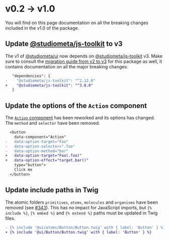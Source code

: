 # v0.2 → v1.0

You will find on this page documentation on all the breaking changes included in the v1.0 of the package.

## Update [@studiometa/js-toolkit](https://github.com/studiometa/js-toolkit) to v3

The v1 of [@studiometa/ui](https://github.com/studiometa/ui) now depends on [@studiometa/js-toolkit](https://github.com/studiometa/js-toolkit) v3. Make sure to consult the [migration guide from v2 to v3](https://js-toolkit.studiometa.dev/guide/migration/v2-to-v3.html) for this package as well, it contains documentation on all the major breaking changes.

```diff
   "dependencies": {
-    "@studiometa/js-toolkit": "^2.12.0"
+    "@studiometa/js-toolkit": "^3.0.0"
   }
```

## Update the options of the `Action` component

The [`Action` component](/components/Action/) has been reworked and its options has changed. The `method` and `selector` have been removed.

```diff
  <button
    data-component="Action"
-   data-option-target="Foo"
-   data-option-selector=".foo"
-   data-option-method="bar"
+   data-option-target="Foo(.foo)"
+   data-option-effect="target.bar()"
    type="button">
    Click me
  </button>
```

## Update include paths in Twig

The atomic folders `primitives`, `atoms`, `molecules` and `organisms` have been removed (see [#343](https://github.com/studiometa/ui/pull/343)). This has no impact for JavaScript imports, but `{% include %}`, `{% embed %}` and `{% extend %}` paths must be updated in Twig files.

```diff
- {% include '@ui/atoms/Button/Button.twig' with { label: 'Button' } %}
+ {% include '@ui/Button/Button.twig' with { label: 'Button' } %}
```
